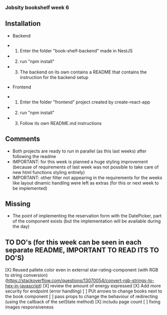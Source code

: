 ### Jobsity bookshelf week 6

## Installation
- Backend
- 1. Enter the folder "book-shelf-backend" made in NestJS
- 2. run "npm install"
- 3. The backend on its own contains a README that contains the instruction for the backend setup

- Frontend
- 1. Enter the folder "frontend" project created by create-react-app
- 2. run "npm install"
- 3. Follow its own README.md instructions

## Comments
- Both projects are ready to run in parallel (as this last weeks) after following the readme
- IMPORTANT: for this week is planned a huge styling improvement (because of requirements of last week was not possible to take care of new html functions styling entirely)
- IMPORTANT: other filter not appearing in the requirements for the weeks like layout dinamic handling were left as extras (for this or next week to be implemented)

## Missing
- The point of implementing the reservation form with the DatePicker, part of the component exists (but the implementation will be available during the day)

## TO DO's (for this week can be seen in each separate README, IMPORTANT TO READ ITS TO DO'S)
[X] Reused pallete color even in external star-rating-component (with RGB to string conversion) (https://stackoverflow.com/questions/13070054/convert-rgb-strings-to-hex-in-javascript)
[X] review the amount of energy expressed
[X] Add more security for endpoint (error handling)
[ ] PUt arrows to change books next to the book component
[ ] pass props to change the behaviour of redirecting (using the callback of the setState method)
[X] includu page count
[ ] fixing images responsiveness